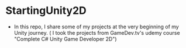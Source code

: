 # StartingUnity2D
- In this repo, I share some of my projects at the very beginning of my Unity journey. ( I took the projects from GameDev.tv's udemy course "Complete C# Unity Game Developer 2D")
